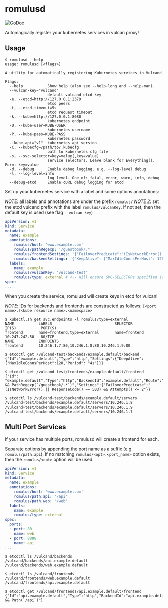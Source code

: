 # romulusd

[![GoDoc](https://godoc.org/github.com/timelinelabs/romulus?status.svg)](https://godoc.org/github.com/timelinelabs/romulus)

Automagically register your kubernetes services in vulcan proxy!

## Usage

```
$ romulusd --help
usage: romulusd [<flags>]

A utility for automatically registering Kubernetes services in Vulcand

Flags:
  --help           Show help (also see --help-long and --help-man).
  --vulcan-key="vulcand"
                   default vulcand etcd key
  -e, --etcd=http://127.0.0.1:2379
                   etcd peers
  -t, --etcd-timeout=5s
                   etcd request timeout
  -k, --kube=http://127.0.0.1:8080
                   kubernetes endpoint
  -U, --kube-user=KUBE-USER
                   kubernetes username
  -P, --kube-pass=KUBE-PASS
                   kubernetes password
  --kube-api="v1"  kubernetes api version
  -C, --kubecfg=/path/to/.kubecfg
                   path to kubernetes cfg file
  -s, --svc-selector=key=value[,key=value]
                   service selectors. Leave blank for Everything(). Form: key=value
  -d, --debug      Enable debug logging. e.g. --log-level debug
  -l, --log-level=info
                   log level. One of: fatal, error, warn, info, debug
  --debug-etcd     Enable cURL debug logging for etcd
```

Set up your kubernetes service with a label and some options annotations:

*NOTE*: all labels and annotations are under the prefix `romulus/`
*NOTE 2*: set the etcd vulcand prefix with the label `romulus/vulcanKey`. If not set, then the default key is used (see flag `--vulcan-key`)

```yaml
apiVersion: v1
kind: Service
metadata:
  name: example
  annotations:
    romulus/host: 'www.example.com'
    romulus/pathRegexp: '/guestbook/.*'
    romulus/frontendSettings: '{"FailoverPredicate":"(IsNetworkError() || ResponseCode() == 503) && Attempts() <= 2"}}'
    romulus/backendSettings: '{"KeepAlive": {"MaxIdleConnsPerHost": 128, "Period": "4s"}}'
  labels:
    name: example
    romulus/vulcanKey: 'vulcand-test'
    romulus/type: external # <-- Will ensure SVC-SELECTORs specified (e.g. 'type=external') are present in Labels.
spec: 
...
```

When you create the service, romulusd will create keys in etcd for vulcan!

*NOTE*: IDs for backends and frontends are constructed as follows: `[<port name>.]<kube resource name>.<namespace>`

```
$ kubectl.sh get svc,endpoints -l romulus/type=external
NAME           LABELS                            SELECTOR            IP(S)           PORT(S)
frontend       name=frontend,type=external       name=frontend       10.247.242.50   80/TCP
NAME           ENDPOINTS
frontend       10.246.1.7:80,10.246.1.8:80,10.246.1.9:80

$ etcdctl get /vulcand-test/backends/example.default/backend
{"Id":"example.default","Type":"http","Settings":{"KeepAlive":{"MaxIdleConnsPerHost":128,"Period": "4s"}}}

$ etcdctl get /vulcand-test/frontends/example.default/frontend
{"Id": "example.default","Type":"http","BackendId":"example.default","Route":"Host(`www.example.com`) && PathRegexp(`/guestbook/.*`)","Settings":{"FailoverPredicate":"(IsNetworkError() || ResponseCode() == 503) && Attempts() <= 2"}}

$ etcdctl ls /vulcand-test/backends/example.default/servers
/vulcand-test/backends/example.default/servers/10.246.1.8
/vulcand-test/backends/example.default/servers/10.246.1.9
/vulcand-test/backends/example.default/servers/10.246.1.7
```

## Multi Port Services

If your service has multiple ports, romulusd will create a frontend for each.

Separate options by appending the port name as a suffix (e.g. `romulus/path.api`). If no matching `romulus/<opt>.<port_name>` option exists, then the `romulus/<opt>` option will be used.

```yaml
apiVersion: v1
kind: Service
metadata:
  name: example
  annotations:
    romulus/host: 'www.example.com'
    romulus/path.api: '/api'
    romulus/path.web: '/web'
  labels:
    name: example
    romulus/type: external
spec:
  ports:
  - port: 80
    name: web
  - port: 8888
    name: api
...
```

```
$ etcdctl ls /vulcand/backends
/vulcand/backends/api.example.default
/vulcand/backends/web.example.default

$ etcdctl ls /vulcand/frontends
/vulcand/frontends/web.example.default
/vulcand/frontends/api.example.default

$ etcdctl get /vulcand/frontends/api.example.default/frontend
{"Id":"api.example.default","Type":"http","BackendId":"api.example.default","Route":"Host(`www.example.com`) && Path(`/api`)"}
```
